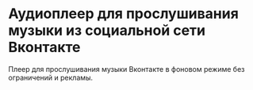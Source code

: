 # Аудиоплеер для прослушивания музыки из социальной сети Вконтакте

Плеер для прослушивания музыки Вконтакте в фоновом режиме без ограничений и рекламы.
